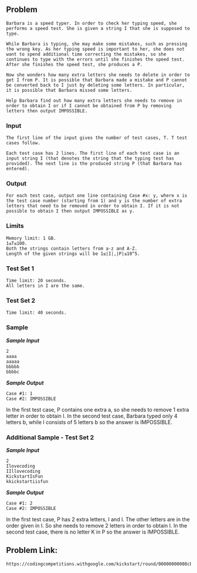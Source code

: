 ## Problem

    Barbara is a speed typer. In order to check her typing speed, she performs a speed test. She is given a string I that she is supposed to type.

    While Barbara is typing, she may make some mistakes, such as pressing the wrong key. As her typing speed is important to her, she does not want to spend additional time correcting the mistakes, so she continues to type with the errors until she finishes the speed test. After she finishes the speed test, she produces a P.

    Now she wonders how many extra letters she needs to delete in order to get I from P. It is possible that Barbara made a mistake and P cannot be converted back to I just by deleting some letters. In particular, it is possible that Barbara missed some letters.

    Help Barbara find out how many extra letters she needs to remove in order to obtain I or if I cannot be obtained from P by removing letters then output IMPOSSIBLE.

### Input

    The first line of the input gives the number of test cases, T. T test cases follow.

    Each test case has 2 lines. The first line of each test case is an input string I (that denotes the string that the typing test has provided). The next line is the produced string P (that Barbara has entered).

### Output

    For each test case, output one line containing Case #x: y, where x is the test case number (starting from 1) and y is the number of extra letters that need to be removed in order to obtain I. If it is not possible to obtain I then output IMPOSSIBLE as y.

### Limits

    Memory limit: 1 GB.
    1≤T≤100.
    Both the strings contain letters from a-z and A-Z.
    Length of the given strings will be 1≤|I|,|P|≤10^5.

### Test Set 1

    Time limit: 20 seconds.
    All letters in I are the same.

### Test Set 2

    Time limit: 40 seconds.

### Sample

**_Sample Input_**

    2
    aaaa
    aaaaa
    bbbbb
    bbbbc

**_Sample Output_**

    Case #1: 1
    Case #2: IMPOSSIBLE

In the first test case, P contains one extra a, so she needs to remove 1 extra letter in order to obtain I.
In the second test case, Barbara typed only 4 letters b, while I consists of 5 letters b so the answer is IMPOSSIBLE.

### Additional Sample - Test Set 2

**_Sample Input_**

    2
    Ilovecoding
    IIllovecoding
    KickstartIsFun
    kkickstartiisfun

**_Sample Output_**

    Case #1: 2
    Case #2: IMPOSSIBLE

In the first test case, P has 2 extra letters, I and l. The other letters are in the order given in I. So she needs to remove 2 letters in order to obtain I.
In the second test case, there is no letter K in P so the answer is IMPOSSIBLE.

## Problem Link:

    https://codingcompetitions.withgoogle.com/kickstart/round/00000000008cb33e/00000000009e7021
